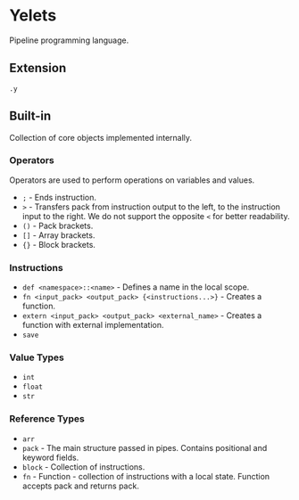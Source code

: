 # Yelets
Pipeline programming language.

## Extension
`.y`

## Built-in
Collection of core objects implemented internally.

### Operators
Operators are used to perform operations on variables and values.

* `;` - Ends instruction.
* `>` - Transfers pack from instruction output to the left, to the instruction input to the right. We do not support the opposite `<` for better readability.
* `()` - Pack brackets.
* `[]` - Array brackets.
* `{}` - Block brackets.

### Instructions
* `def <namespace>::<name>` - Defines a name in the local scope.
* `fn <input_pack> <output_pack> {<instructions...>}` - Creates a function.
* `extern <input_pack> <output_pack> <external_name>` - Creates a function with external implementation.
* `save`

### Value Types
* `int`
* `float`
* `str`

### Reference Types
* `arr`
* `pack` - The main structure passed in pipes. Contains positional and keyword fields.
* `block` - Collection of instructions.
* `fn` - Function - collection of instructions with a local state. Function accepts pack and returns pack.
